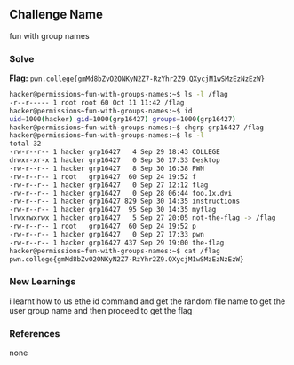 ## Challenge Name
fun with group names

### Solve
**Flag:** `pwn.college{gmMd8bZvO2ONKyN2Z7-RzYhr2Z9.QXycjM1wSMzEzNzEzW}`

```bash
hacker@permissions~fun-with-groups-names:~$ ls -l /flag
-r--r----- 1 root root 60 Oct 11 11:42 /flag
hacker@permissions~fun-with-groups-names:~$ id
uid=1000(hacker) gid=1000(grp16427) groups=1000(grp16427)
hacker@permissions~fun-with-groups-names:~$ chgrp grp16427 /flag
hacker@permissions~fun-with-groups-names:~$ ls -l
total 32
-rw-r--r-- 1 hacker grp16427   4 Sep 29 18:43 COLLEGE
drwxr-xr-x 1 hacker grp16427   0 Sep 30 17:33 Desktop
-rw-r--r-- 1 hacker grp16427   8 Sep 30 16:38 PWN
-rw-r--r-- 1 root   grp16427  60 Sep 24 19:52 f
-rw-r--r-- 1 hacker grp16427   0 Sep 27 12:12 flag
-rw-r--r-- 1 hacker grp16427   0 Sep 28 06:44 foo.1x.dvi
-rw-r--r-- 1 hacker grp16427 829 Sep 30 14:35 instructions
-rw-r--r-- 1 hacker grp16427  95 Sep 30 14:35 myflag
lrwxrwxrwx 1 hacker grp16427   5 Sep 27 20:05 not-the-flag -> /flag
-rw-r--r-- 1 root   grp16427  60 Sep 24 19:52 p
-rw-r--r-- 1 hacker grp16427   0 Sep 27 17:33 pwn
-rw-r--r-- 1 hacker grp16427 437 Sep 29 19:00 the-flag
hacker@permissions~fun-with-groups-names:~$ cat /flag
pwn.college{gmMd8bZvO2ONKyN2Z7-RzYhr2Z9.QXycjM1wSMzEzNzEzW}
```

### New Learnings
i learnt how to us ethe id command and get the random file name to get the user group name and then proceed to get the flag

### References 
none
